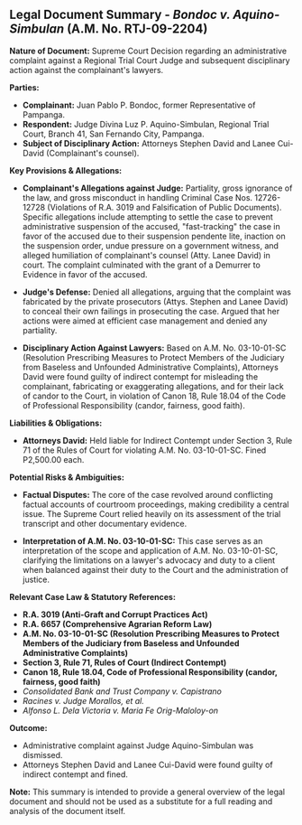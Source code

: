 ## Legal Document Summary - *Bondoc v. Aquino-Simbulan* (A.M. No. RTJ-09-2204)

**Nature of Document:** Supreme Court Decision regarding an administrative complaint against a Regional Trial Court Judge and subsequent disciplinary action against the complainant's lawyers.

**Parties:**
*   **Complainant:** Juan Pablo P. Bondoc, former Representative of Pampanga.
*   **Respondent:** Judge Divina Luz P. Aquino-Simbulan, Regional Trial Court, Branch 41, San Fernando City, Pampanga.
*   **Subject of Disciplinary Action:** Attorneys Stephen David and Lanee Cui-David (Complainant's counsel).

**Key Provisions & Allegations:**

*   **Complainant's Allegations against Judge:** Partiality, gross ignorance of the law, and gross misconduct in handling Criminal Case Nos. 12726-12728 (Violations of R.A. 3019 and Falsification of Public Documents).  Specific allegations include attempting to settle the case to prevent administrative suspension of the accused, "fast-tracking" the case in favor of the accused due to their suspension pendente lite, inaction on the suspension order, undue pressure on a government witness, and alleged humiliation of complainant's counsel (Atty. Lanee David) in court. The complaint culminated with the grant of a Demurrer to Evidence in favor of the accused.

*   **Judge's Defense:** Denied all allegations, arguing that the complaint was fabricated by the private prosecutors (Attys. Stephen and Lanee David) to conceal their own failings in prosecuting the case. Argued that her actions were aimed at efficient case management and denied any partiality.

*   **Disciplinary Action Against Lawyers:** Based on A.M. No. 03-10-01-SC (Resolution Prescribing Measures to Protect Members of the Judiciary from Baseless and Unfounded Administrative Complaints), Attorneys David were found guilty of indirect contempt for misleading the complainant, fabricating or exaggerating allegations, and for their lack of candor to the Court, in violation of Canon 18, Rule 18.04 of the Code of Professional Responsibility (candor, fairness, good faith).

**Liabilities & Obligations:**

*   **Attorneys David:** Held liable for Indirect Contempt under Section 3, Rule 71 of the Rules of Court for violating A.M. No. 03-10-01-SC. Fined P2,500.00 each.

**Potential Risks & Ambiguities:**

*   **Factual Disputes:**  The core of the case revolved around conflicting factual accounts of courtroom proceedings, making credibility a central issue. The Supreme Court relied heavily on its assessment of the trial transcript and other documentary evidence.

*   **Interpretation of A.M. No. 03-10-01-SC:**  This case serves as an interpretation of the scope and application of A.M. No. 03-10-01-SC, clarifying the limitations on a lawyer's advocacy and duty to a client when balanced against their duty to the Court and the administration of justice.

**Relevant Case Law & Statutory References:**

*   **R.A. 3019 (Anti-Graft and Corrupt Practices Act)**
*   **R.A. 6657 (Comprehensive Agrarian Reform Law)**
*   **A.M. No. 03-10-01-SC (Resolution Prescribing Measures to Protect Members of the Judiciary from Baseless and Unfounded Administrative Complaints)**
*   **Section 3, Rule 71, Rules of Court (Indirect Contempt)**
*   **Canon 18, Rule 18.04, Code of Professional Responsibility (candor, fairness, good faith)**
*   *Consolidated Bank and Trust Company v. Capistrano*
*   *Racines v. Judge Morallos, et al.*
*   *Alfonso L. Dela Victoria v. Maria Fe Orig-Maloloy-on*

**Outcome:**

*   Administrative complaint against Judge Aquino-Simbulan was dismissed.
*   Attorneys Stephen David and Lanee Cui-David were found guilty of indirect contempt and fined.

**Note:** This summary is intended to provide a general overview of the legal document and should not be used as a substitute for a full reading and analysis of the document itself.
